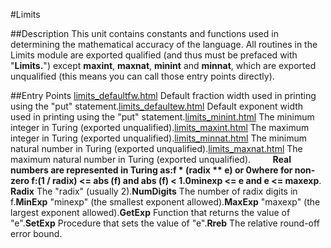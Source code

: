 
#Limits

##Description
This unit contains constants and functions used in determining the mathematical accuracy of the language.
All routines in the Limits module are exported qualified (and thus must be prefaced with "**Limits.**") except **maxint**, **maxnat**, **minint** and **minnat**, which are exported unqualified (this means you can call those entry points directly).

##Entry Points
[limits_defaultfw.html](**DefaultFW**) Default fraction width used in printing using the "put" statement.[limits_defaultew.html](**DefaultEW**) Default exponent width used in printing using the "put" statement.[limits_minint.html](**minint**) The minimum integer in Turing (exported unqualified).[limits_maxint.html](**maxint**) The maximum integer in Turing (exported unqualified).[limits_minnat.html](**minnat**) The minimum natural number in Turing (exported unqualified).[limits_maxnat.html](**maxnat**) The maximum natural number in Turing (exported unqualified).        
**Real numbers are represented in Turing  as:****f * (radix ** e)   or  0****where for non-zero f:****(1 / radix) <= abs (f) and abs (f) < 1.0****minexp <= e and e <= maxexp**.
**Radix** The "radix" (usually 2).**NumDigits** The number of radix digits in f.**MinExp** "minexp" (the smallest exponent allowed).**MaxExp** "maxexp" (the largest exponent allowed).**GetExp** Function that returns the value of "e".**SetExp** Procedure that sets the value of "e".**Rreb** The relative round-off error bound.
